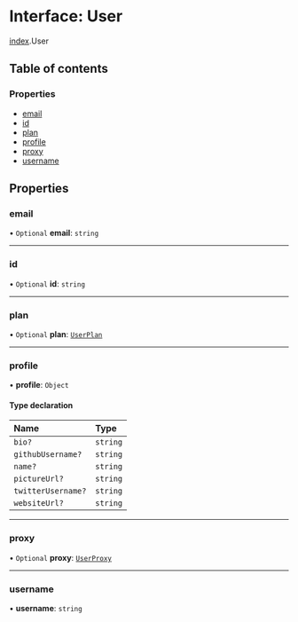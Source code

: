 # Interface: User

[index](../modules/index.md).User

## Table of contents

### Properties

- [email](index.User.md#email)
- [id](index.User.md#id)
- [plan](index.User.md#plan)
- [profile](index.User.md#profile)
- [proxy](index.User.md#proxy)
- [username](index.User.md#username)

## Properties

### <a id="email" name="email"></a> email

• `Optional` **email**: `string`

___

### <a id="id" name="id"></a> id

• `Optional` **id**: `string`

___

### <a id="plan" name="plan"></a> plan

• `Optional` **plan**: [`UserPlan`](index.UserPlan.md)

___

### <a id="profile" name="profile"></a> profile

• **profile**: `Object`

#### Type declaration

| Name | Type |
| :------ | :------ |
| `bio?` | `string` |
| `githubUsername?` | `string` |
| `name?` | `string` |
| `pictureUrl?` | `string` |
| `twitterUsername?` | `string` |
| `websiteUrl?` | `string` |

___

### <a id="proxy" name="proxy"></a> proxy

• `Optional` **proxy**: [`UserProxy`](index.UserProxy.md)

___

### <a id="username" name="username"></a> username

• **username**: `string`
